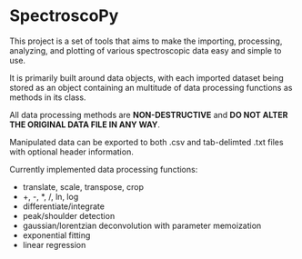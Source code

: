 # SpectroscoPy

This project is a set of tools that aims to make the importing, processing, analyzing, and plotting of various spectroscopic data easy and simple to use. 

It is primarily built around data objects, with each imported dataset being stored as an object containing an multitude of data processing functions as methods in its class. 

All data processing methods are **NON-DESTRUCTIVE** and **DO NOT ALTER THE ORIGINAL DATA FILE IN ANY WAY**.

Manipulated data can be exported to both .csv and tab-delimted .txt files with optional header information.


Currently implemented data processing functions:
  - translate, scale, transpose, crop
  - +, -, *, /, ln, log
  - differentiate/integrate
  - peak/shoulder detection
  - gaussian/lorentzian deconvolution with parameter memoization
  - exponential fitting
  - linear regression
